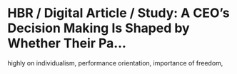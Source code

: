 # HBR / Digital Article / Study: A CEO’s Decision Making Is Shaped by Whether Their Pa…

highly on individualism, performance orientation, importance of freedom,